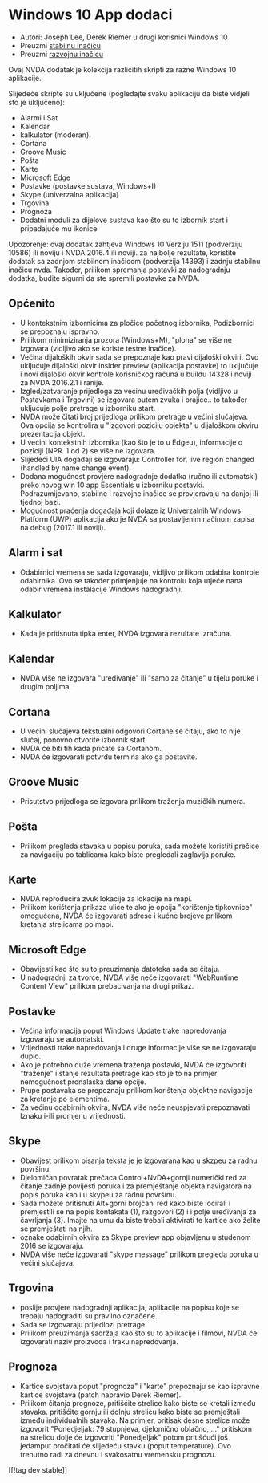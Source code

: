 # Windows 10 App dodaci #

* Autori: Joseph Lee, Derek Riemer u drugi korisnici Windows 10
* Preuzmi [stabilnu inačicu][1]
* Preuzmi [razvojnu inačicu][2]

Ovaj NVDA dodatak je kolekcija različitih skripti za razne Windows 10
aplikacije.

Slijedeće skripte su uključene (pogledajte svaku aplikaciju da biste vidjeli
što je uključeno):

* Alarmi i Sat
* Kalendar
* kalkulator (moderan).
* Cortana
* Groove Music
* Pošta
* Karte
* Microsoft Edge
* Postavke (postavke sustava, Windows+I)
* Skype (univerzalna aplikacija)
* Trgovina
* Prognoza
* Dodatni moduli za dijelove sustava kao što su to izbornik start i
  pripadajuće mu ikonice

Upozorenje: ovaj dodatak zahtjeva Windows 10 Verziju 1511 (podverziju 10586)
ili noviju i NVDA 2016.4 ili noviji. za najbolje rezultate, koristite
dodatak sa zadnjom stabilnom inačicom (podverzija 14393) i zadnju stabilnu
inačicu nvda. Također, prilikom spremanja postavki za nadogradnju dodatka,
budite sigurni da ste spremili postavke za NVDA.

## Općenito

* U kontekstnim izbornicima za pločice početnog izbornika, Podizbornici se
  prepoznaju ispravno.
* Prilikom minimiziranja prozora (Windows+M), "ploha" se više ne izgovara
  (vidljivo ako se koriste testne inačice).
* Većina dijaloških okvir sada se prepoznaje kao pravi dijaloški okviri. Ovo
  ukljućuje dijaloški okvir insider preview (aplikacija postavke) to
  ukljućuje i novi dijaloški okvir kontrole korisničkog računa u buildu
  14328 i noviji za NVDA 2016.2.1 i ranije.
* Izgled/zatvaranje prijedloga za većinu uređivačkih polja (vidljivo u
  Postavkama i Trgovini) se izgovara putem zvuka i brajice.. to također
  ukljućuje polje pretrage u izborniku start.
* NVDA može čitati broj prijedloga prilikom pretrage u većini slučajeva. Ova
  opcija se kontrolira u "izgovori poziciju objekta" u dijaloškom okviru
  prezentacija objekt.
* U većini kontekstnih izbornika (kao što je to u Edgeu), informacije o
  poziciji (NPR. 1 od 2) se više ne izgovara.
* Slijedeći UIA događaji se izgovaraju: Controller for, live region changed
  (handled by name change event).
* Dodana mogućnost provjere nadogradnje dodatka (ručno ili automatski) preko
  novog win 10 app Essentials u izborniku postavki. Podrazumijevano,
  stabilne i razvojne inačice se provjeravaju na danjoj ili tjednoj bazi.
* Mogućnost praćenja događaja koji dolaze iz  Univerzalnih Windows Platform
  (UWP) aplikacija ako je NVDA sa postavljenim načinom zapisa na debug
  (2017.1 ili noviji).

## Alarm i sat

* Odabirnici vremena se sada izgovaraju, vidljivo prilikom odabira kontrole
  odabirnika. Ovo se također primjenjuje na kontrolu koja utjeće nana odabir
  vremena instalacije Windows nadogradnji.

## Kalkulator

* Kada je pritisnuta tipka enter, NVDA izgovara rezultate izračuna.

## Kalendar

* NVDA više ne izgovara "uređivanje" ili "samo za čitanje" u tijelu poruke i
  drugim poljima.

## Cortana

* U većini slučajeva tekstualni odgovori Cortane se čitaju, ako to nije
  slučaj, ponovno otvorite izbornik start.
* NVDA će biti tih kada pričate sa Cortanom.
* NVDA će izgovarati potvrdu termina ako ga postavite.

## Groove Music

* Prisutstvo prijedloga se izgovara prilikom traženja muzičkih numera.

## Pošta

* Prilikom pregleda stavaka u popisu poruka, sada možete koristiti prečice
  za navigaciju po tablicama kako biste pregledali zaglavlja poruke.

## Karte

* NVDA reproducira zvuk lokacije za lokacije na mapi.
* Prilikom korištenja prikaza ulice te ako je opcija "korištenje tipkovnice"
  omogućena, NVDA će izgovarati adrese i kućne brojeve prilikom kretanja
  strelicama po mapi.

## Microsoft Edge

* Obavijesti kao što su to preuzimanja datoteka sada se čitaju.
* U nadogradnji za tvorce, NVDA više neće izgovarati "WebRuntime Content
  View" prilikom prebacivanja na drugi prikaz.

## Postavke

* Većina informacija poput Windows Update trake napredovanja  izgovaraju se
  automatski.
* Vrijednosti trake napredovanja i druge informacije više se ne izgovaraju
  duplo.
* Ako je potrebno duže vremena traženja postavki, NVDA će izgovoriti
  "traženje" i stanje rezultata pretrage kao što je to na primjer
  nemogučnost pronalaska dane opcije.
* Prupe postavaka se prepoznaju prilikom korištenja objektne navigacije za
  kretanje po elementima.
* Za većinu odabirnih okvira, NVDA više neće neuspjevati prepoznavati lznaku
  i-ili promjenu vrijednosti.

## Skype

* Obavijest prilikom pisanja teksta je je izgovarana kao u skzpeu za radnu
  površinu.
* Djelomičan povratak prečaca  Control+NvDA+gornji numerički red za čitanje
  zadnje povijesti poruka i za premještanje objekta navigatora na popis
  poruka kao i u skypeu za radnu površinu.
* Sada možete pritisnuti Alt+gorni brojčani red kako biste locirali i
  premjestili se na popis kontakata (1), razgovori (2) i i polje uređivanja
  za čavrljanja (3). Imajte na umu da biste trebali aktivirati te kartice
  ako želite se premještati na njih.
* oznake odabirnih okvira za Skype preview app objavljenu u studenom 2016 se
  izgovaraju.
* NVDA više neće izgovarati "skype message" prilikom pregleda poruka u
  većini slučajeva.

## Trgovina

* poslije provjere nadogradnji aplikacija, aplikacije na popisu koje se
  trebaju nadograditi su pravilno označene.
* Sada se izgovaraju prijedlozi pretrage.
* Prilikom preuzimanja sadržaja kao što su to aplikacije i filmovi, NVDA će
  izgovarati naziv proizvoda i traku napredovanja.

## Prognoza

* Kartice svojstava poput "prognoza" i "karte" prepoznaju se kao ispravne
  kartice svojstava (patch napravio Derek Riemer).
* Prilikom čitanja prognoze, pritišćite strelice kako biste se kretali
  između stavaka. pritišćite gornju ili dolnju strelicu kako biste se
  premještali između individualnih stavaka. Na primjer, pritisak desne
  strelice može izgovorit "Ponedjeljak: 79 stupnjeva, djelomično oblačno,
  ..." pritiskom na strelicu dolje će izgovoriti "Ponedjeljak" potom
  pritišćući još jedamput pročitati će slijedeću stavku (poput
  temperature). Ovo trenutno radi za dnevnu i svakosatnu vremensku prognozu.

[[!tag dev stable]]

[1]: https://addons.nvda-project.org/files/get.php?file=w10

[2]: https://addons.nvda-project.org/files/get.php?file=w10-dev
